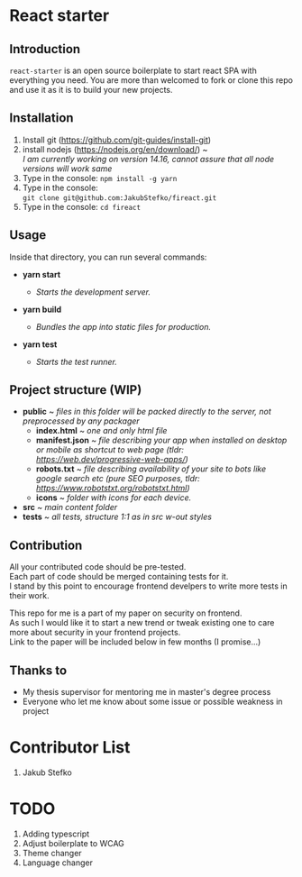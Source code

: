 # React starter

## Introduction

`react-starter` is an open source boilerplate to start react SPA with
everything you need.
You are more than welcomed to fork or clone this repo and use it as it is to
build your new projects.

## Installation

1. Install git (https://github.com/git-guides/install-git)
1. install nodejs (https://nodejs.org/en/download/) ~  
   _I am currently working on version 14.16, cannot assure that all node versions will work same_
1. Type in the console: `npm install -g yarn`
1. Type in the console:  
   `git clone git@github.com:JakubStefko/fireact.git`
1. Type in the console: `cd fireact`

## Usage
Inside that directory, you can run several commands:

- **yarn start**
  - _Starts the development server._

- **yarn build**
  - _Bundles the app into static files for production._

- **yarn test**
  - _Starts the test runner._

## Project structure (WIP)

- **public** ~ _files in this folder will be packed directly to the server, not preprocessed by any packager_
  - **index.html** ~ _one and only html file_
  - **manifest.json** ~ _file describing your app when installed on desktop or mobile as shortcut to web page (tldr: https://web.dev/progressive-web-apps/)_
  - **robots.txt** ~ _file describing availability of your site to bots like google search etc (pure SEO purposes, tldr: https://www.robotstxt.org/robotstxt.html)_
  - **icons** ~ _folder with icons for each device._
- **src** ~ _main content folder_
- **tests** ~ _all tests, structure 1:1 as in src w-out styles_


## Contribution

All your contributed code should be pre-tested.  
Each part of code should be merged containing tests for it.  
I stand by this point to encourage frontend develpers to write more tests in their work.  
  
This repo for me is a part of my paper on security on frontend.  
As such I would like it to start a new trend or tweak existing one to care more about security in  your frontend projects.  
Link to the paper will be included below in few months (I promise...)

## Thanks to

- My thesis supervisor for mentoring me in master's degree process
- Everyone who let me know about some issue or possible weakness in project

# Contributor List

1. Jakub Stefko

# TODO

1. Adding typescript
1. Adjust boilerplate to WCAG
1. Theme changer
1. Language changer
